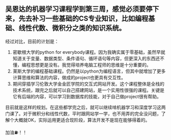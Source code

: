 ## 吴恩达的机器学习课程学到第三周，感觉必须要停下来，先去补习一些基础的CS专业知识，比如编程基础、线性代数、微积分之类的知识系统。  
经过对比，目前的计划是：
1. 密歇根大学的python for everybody课程。因为我确实属于零基础，虽然早就知道关于变量、数据类型、条件语句、循环语句等内容，但更深入的东西还不懂，编程思想更是没有。我觉得培养电脑工程师的思维是十分重要的。
2. 莱斯大学的编程基础课程。仍然是以python为编程语言，但其中就增加了更多计算思维和算法的内容，做成的project也更具有交互性。
3. 期间穿插学习伦敦大学金金匠学院的交互式网站开发。这个课程整体是全栈的技术系统，跟完之后就可以自己搭建网站，是一个实用性很强的课程。关键是它有后端的内容，可以学习到数据库的技能，对于自己做project很有帮助。

目前就是这样的规划。在这些都学完之后，就可以继续啃机器学习和深度学习这两门课了。对于微积分和线性代数，平时跟网站学一学，也不用弄的完全没问题，了解个大概就OK，实际运用更适合现阶段，算法开发不是现在能够得着的。

加油⛽️！！
